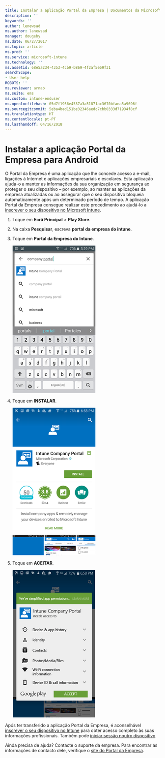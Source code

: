 ```yaml
---
title: Instalar a aplicação Portal da Empresa | Documentos da Microsoft
description: ''
keywords: ''
author: lenewsad
ms.author: lanewsad
manager: dougeby
ms.date: 06/27/2017
ms.topic: article
ms.prod: ''
ms.service: microsoft-intune
ms.technology: ''
ms.assetid: 68e5a234-4353-4cb9-b869-4f2af5e59f31
searchScope:
- User help
ROBOTS: ''
ms.reviewer: arnab
ms.suite: ems
ms.custom: intune-enduser
ms.openlocfilehash: 05d7f1956e4537a3a51871ac3670bfaea5a9696f
ms.sourcegitcommit: 5eba4bad151be32346aedc7cbb0333d71934f8cf
ms.translationtype: HT
ms.contentlocale: pt-PT
ms.lasthandoff: 04/16/2018
---
```

# <a name="install-the-company-portal-app-for-android"></a>Instalar a aplicação Portal da Empresa para Android

O Portal da Empresa é uma aplicação que lhe concede acesso a e-mail, ligações à Internet e aplicações empresariais e escolares. Esta aplicação ajuda-o a manter as informações da sua organização em segurança ao proteger o seu dispositivo – por exemplo, ao manter as aplicações da empresa atualizadas ou ao assegurar que o seu dispositivo bloqueia automaticamente após um determinado período de tempo. A aplicação Portal da Empresa consegue realizar este procedimento ao ajudá-lo a [inscrever o seu dispositivo no Microsoft Intune](what-happens-if-you-install-the-company-portal-app-and-enroll-your-device-in-intune-android.md).

1.  Toque em **Ecrã Principal** > **Play Store**.

2.  Na caixa **Pesquisar**, escreva **portal da empresa do intune**.

3.  Toque em **Portal da Empresa do Intune**.

    ![android-search-company-portal](./media/and-cpinstall-1-search-cp.png)

4.  Toque em **INSTALAR**.

    ![android-install-company-portal](./media/and-cpinstall-2-install.png)

5.  Toque em **ACEITAR**.

    ![android-accept-company-portal-terms](./media/and-cpinstall-3-cp-accept.png)

Após ter transferido a aplicação Portal da Empresa, é aconselhável [inscrever o seu dispositivo no Intune](enroll-your-device-in-Intune-android.md) para obter acesso completo às suas informações profissionais. Também pode [iniciar sessão noutro dispositivo](https://docs.microsoft.com/intune-user-help/sign-in-to-the-company-portal#signing-in-from-another-device).

Ainda precisa de ajuda? Contacte o suporte da empresa. Para encontrar as informações de contacto dele, verifique o [site do Portal da Empresa](https://portal.manage.microsoft.com#HelpDeskDialog).
